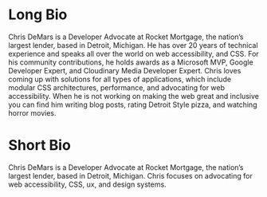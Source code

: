 # Long Bio
Chris DeMars is a Developer Advocate at Rocket Mortgage, the nation’s largest lender, based in Detroit, Michigan. He has over 20 years of technical experience and speaks all over the world on web accessibility, and CSS. For his community contributions, he holds awards as a Microsoft MVP, Google Developer Expert, and Cloudinary Media Developer Expert. Chris loves coming up with solutions for all types of applications, which include modular CSS architectures, performance, and advocating for web accessibility. When he is not working on making the web great and inclusive you can find him writing blog posts, rating Detroit Style pizza, and watching horror movies.

# Short Bio
Chris DeMars is a Developer Advocate at Rocket Mortgage, the nation’s largest lender, based in Detroit, Michigan. Chris focuses on advocating for web accessibility, CSS, ux, and design systems.
